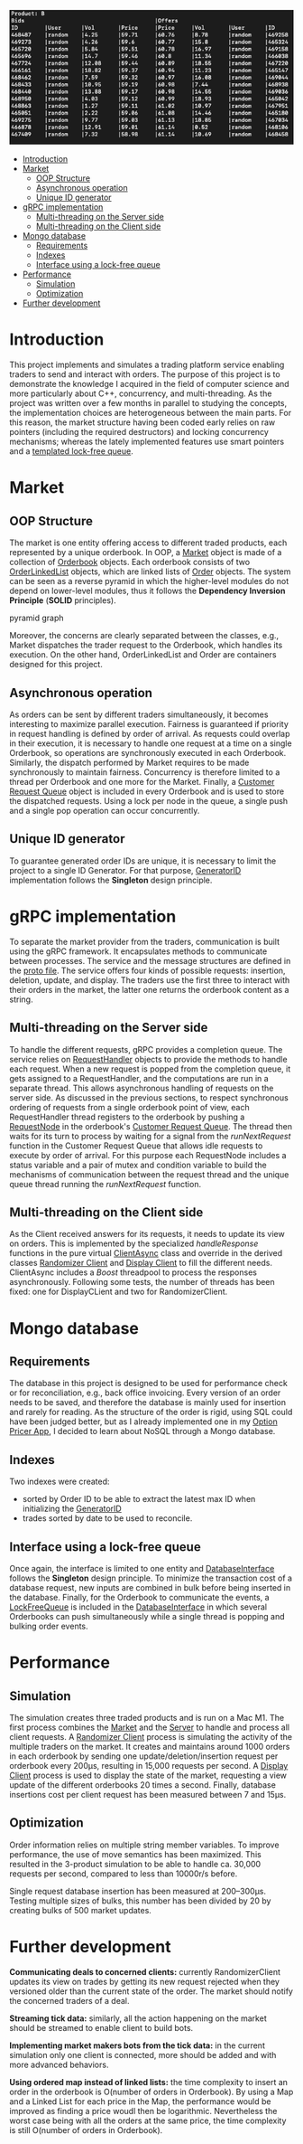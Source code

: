 ![Display](images/main_screenshot_with_one_product.png)

<!-- TOC -->
* [Introduction](#introduction)
* [Market](#market)
  * [OOP Structure](#oop-structure)
  * [Asynchronous operation](#asynchronous-operation)
  * [Unique ID generator](#unique-id-generator)
* [gRPC implementation](#grpc-implementation)
  * [Multi-threading on the Server side](#multi-threading-on-the-server-side)
  * [Multi-threading on the Client side](#multi-threading-on-the-client-side)
* [Mongo database](#mongo-database)
  * [Requirements](#requirements)
  * [Indexes](#indexes)
  * [Interface using a lock-free queue](#interface-using-a-lock-free-queue)
* [Performance](#performance)
  * [Simulation](#simulation)
  * [Optimization](#optimization)
* [Further development](#further-development)
<!-- TOC -->

# Introduction
This project implements and simulates a trading platform service enabling traders to send and interact with orders. The
purpose of this project is to demonstrate the knowledge I acquired in the field of computer science and more
particularly about C++, concurrency, and multi-threading. As the project was written over a few months in parallel to
studying the concepts, the implementation choices are heterogeneous between the main parts. For this reason, the market
structure having been coded early relies on raw pointers
(including the required destructors) and locking concurrency mechanisms; whereas the lately implemented features use
smart pointers and a [templated lock-free queue](lock_free_queue/LockFreeQueue.h).

# Market

## OOP Structure

The market is one entity offering access to different traded products, each represented by a unique orderbook. In OOP,
a [Market](market/Market.h) object is made of a collection of [Orderbook](market/OrderBook.h) objects. Each orderbook
consists of two [OrderLinkedList](market/OrderLinkedList.h) objects, which are linked lists of
[Order](market/order/Order.h) objects. The system can be seen as a reverse pyramid in which the higher-level modules do
not depend on lower-level modules, thus it follows the **Dependency Inversion Principle** (**SOLID** principles).

pyramid graph

Moreover, the concerns are clearly separated between the classes, e.g., Market dispatches the trader
request to the Orderbook, which handles its execution.
On the other hand, OrderLinkedList and Order are containers 
designed for this project.

## Asynchronous operation

As orders can be sent by different traders simultaneously, it becomes interesting to maximize parallel execution.
Fairness is guaranteed if priority in request handling is defined by order of arrival. As requests could overlap in
their execution, it is necessary to handle one request at a time on a single Orderbook, so operations are synchronously
executed in each Orderbook. Similarly, the dispatch performed by Market requires to be made synchronously to maintain
fairness. Concurrency is therefore limited to a thread per Orderbook and one more for the Market. Finally,
a [Customer Request Queue](market/CustomerRequestQueue/CustomerRequestQueue.h) object is included in every Orderbook and
is used to store the dispatched requests. Using a lock per node in the queue, a single push and a single pop operation
can occur concurrently.

## Unique ID generator

To guarantee generated order IDs are unique, it is necessary to limit the project to a single ID Generator. For that
purpose, [GeneratorID](market/GeneratorId.h) implementation follows the **Singleton** design principle.

# gRPC implementation

To separate the market provider from the traders, communication is built using the gRPC framework. It encapsulates methods
to communicate between processes. The service and the message structures are defined in
the [proto file](proto/MarketAccess.proto). The service offers four kinds of possible requests: insertion, deletion,
update, and display. The traders use the first three to interact with their orders in the market, the latter one
returns the orderbook content as a string.

## Multi-threading on the Server side

To handle the different requests, gRPC provides a completion queue. The service relies
on [RequestHandler](server_and_client_grpc/Service/RequestHandler.h)
objects to provide the methods to handle each request. 
When a new request is popped from the completion queue, it gets assigned to a RequestHandler, and the computations are
run in a separate thread. This allows asynchronous handling of requests on the server side. As discussed in the previous 
sections, to respect synchronous ordering of
requests from a single orderbook point of view, each RequestHandler thread registers to the orderbook by pushing
a [RequestNode](market/CustomerRequestQueue/RequestNode.h)
in the orderbook's [Customer Request Queue](market/CustomerRequestQueue/CustomerRequestQueue.h). The thread then waits
for its turn to process by waiting for a signal from the _runNextRequest_ function in the Customer Request
Queue that allows idle requests to execute by order of arrival.
For this purpose each RequestNode includes a status variable and a pair of mutex and condition variable
to build the mechanisms of communication between the request thread and the unique queue thread running the 
_runNextRequest_ function.

## Multi-threading on the Client side

As the Client received answers for its requests, it needs to update its view on orders. This is implemented by the specialized 
 _handleResponse_ functions in the pure virtual [ClientAsync](server_and_client_grpc/Client/ClientAsync.h) class and 
override in the derived classes [Randomizer Client](server_and_client_grpc/Client/RandomizerClient/RandomizerClient.h) 
and [Display Client](server_and_client_grpc/Client/DisplayClient/DisplayClient.h) to fill the different needs.
ClientAsync includes a _Boost_ threadpool to process the responses asynchronously.
Following some tests, the number of threads has been fixed: one for DisplayCLient and two for RandomizerClient.  

# Mongo database

## Requirements

The database in this project is designed to be used for performance check or for reconciliation, e.g., back office
invoicing. Every version of an order needs to be saved, and therefore the database is mainly used for insertion and
rarely for reading. As the structure of the order is rigid, using SQL could have been judged better, but as I already
implemented one in my [Option Pricer App](https://github.com/PLHC/option-pricer-app), I decided to learn about NoSQL
through a Mongo database.

## Indexes

Two indexes were created:

- sorted by Order ID to be able to extract the latest max ID when initializing the [GeneratorID](market/GeneratorId.h)
- trades sorted by date to be used to reconcile.

## Interface using a lock-free queue

Once again, the interface is limited to one entity and [DatabaseInterface](database/DatabaseInterface.h) follows the
**Singleton** design principle. To minimize the transaction cost of a database request, new inputs are combined in bulk
before being inserted in the database. Finally, for the Orderbook to communicate the events,
a [LockFreeQueue](lock_free_queue/LockFreeQueue.h) is included in the [DatabaseInterface](database/DatabaseInterface.h)
in which several Orderbooks can push simultaneously while a single thread is popping and bulking order events.

# Performance

## Simulation

The simulation creates three traded products and is run on a Mac M1. The first process combines
the [Market](market/Market.h)
and the [Server](server_and_client_grpc/Service/RpcServiceAsync.h) to handle and process all client requests.
A [Randomizer Client](server_and_client_grpc/Client/RandomizerClient/RandomizerClient.h) process is simulating the
activity of the multiple traders on the market. It creates and maintains around 1000 orders in each orderbook by sending
one update/deletion/insertion request per orderbook every 200µs, resulting in 15,000 requests per second.
A [Display Client](server_and_client_grpc/Client/DisplayClient/DisplayClient.h) process is used to display the state of
the market, requesting a view update of the different orderbooks 20 times a second. Finally, database insertions cost
per client request has been measured between 7 and 15µs.

## Optimization

Order information relies on multiple string member variables. To improve performance, the use of move semantics has been
maximized. This resulted in the 3-product simulation to be able to handle ca. 30,000 requests per second, compared to
less than 10000r/s before. 

Single request database insertion has been measured at 200–300µs.
Testing multiple sizes of bulks, this number has been divided by 20 by creating bulks of 500 market updates.

# Further development

**Communicating deals to concerned clients:** currently RandomizerClient updates its view on trades by getting its new request rejected when they versioned older than the current state of the order. The market should notify the concerned traders of a deal.

**Streaming tick data:** similarly, all the action happening on the market should be streamed to enable client to build bots.

**Implementing market makers bots from the tick data:** in the current simulation only one client is connected, more should be added and with more advanced behaviors.

**Using ordered map instead of linked lists:** the time complexity to insert an order in the orderbook is O(number of 
orders in Orderbook). By using a Map and a Linked List for each price in the Map, the performance would be improved as 
finding a price woudl then be logarithmic. Nevertheless the worst case being with all the orders at the same price, the 
time complexity is still O(number of orders in Orderbook).
 


